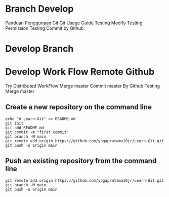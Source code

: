 # Branch Develop

Panduan Penggunaan Git
Git Usage Guide
Testing Modify
Testing Permission
Testing Commit by Github

# Develop Branch

# Develop Work Flow Remote Github

Try Distributed WorkFlow
Merge master
Commit master By Github
Testing Merge master

## Create a new repository on the command line

```
echo "# Learn-Git" >> README.md
git init
git add README.md
git commit -m "first commit"
git branch -M main
git remote add origin https://github.com/yogapratama10jr/Learn-Git.git
git push -u origin main
```

## Push an existing repository from the command line

```
git remote add origin https://github.com/yogapratama10jr/Learn-Git.git
git branch -M main
git push -u origin main

```
